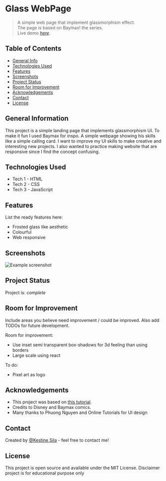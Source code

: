 # Glass WebPage
>A simple web page that implement glassmorphism effect.  
>The page is based on Baymax! the series.    
> Live demo [_here_](https://www.example.com).

## Table of Contents
* [General Info](#general-information)
* [Technologies Used](#technologies-used)
* [Features](#features)
* [Screenshots](#screenshots)
* [Project Status](#project-status)
* [Room for Improvement](#room-for-improvement)
* [Acknowledgements](#acknowledgements)
* [Contact](#contact)
* [License](#license)


## General Information

This project is a simple landing page that implements glassmorphism UI.
To make it fun I used Baymax for inspo. A simple webpage showing his skills like a simple calling card.
I want to improve my UI skills to make creative and interesting new projects.
I also wanted to practice making website that are responsive since I find the concept confusing.


## Technologies Used
- Tech 1 - HTML 
- Tech 2 - CSS
- Tech 3 - JavaScript


## Features
List the ready features here:
- Frosted glass like aesthetic
- Colourful
- Web responsive

## Screenshots
![Example screenshot](./img/screenshot.png)
<!-- If you have screenshots you'd like to share, include them here. -->
## Project Status
Project is: _complete_

## Room for Improvement
Include areas you believe need improvement / could be improved. Also add TODOs for future development.

Room for improvement:
- Use inset semi transparent box-shadows for 3d feeling than using borders
- Large scale using react

To do:
- Pixel art as logo



## Acknowledgements
- This project was based on [this tutorial](https://www.youtube.com/watch?v=O7WbVj5apxU&t=1240s).
- Credits to Disney and Baymax comics.
- Many thanks to Phuong Nguyen and Online Tutorials for UI design 


## Contact
Created by [@Kestine Sila](silakestine@gmail.com) - feel free to contact me!



## License 
This project is open source and available under the MIT License.
Disclaimer project is for educational purpose only

